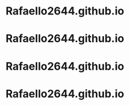 # Rafaello2644.github.io
# Rafaello2644.github.io
# Rafaello2644.github.io
# Rafaello2644.github.io
